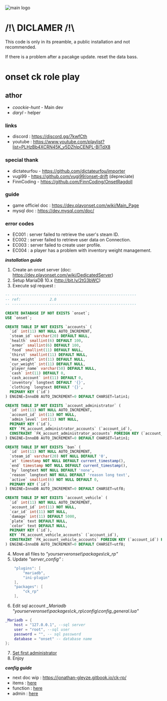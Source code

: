 ![main logo](https://i.ibb.co/8zHdNXk/Sans-titre-3.png)

# /!\ DICLAMER /!\
This code is only in its preamble, a public installation and not recommended.

If there is a problem after a pacakge update. reset the data bass.
# onset ck role play
## athor
- *coockie-hunt* - Main dev
- *daryl* - helper
### links
- discord : https://discord.gg/7kwfCth
- youtube : https://www.youtube.com/playlist?list=PLHzBb4XCRN45K_v5DZhlpCENPL-BITdX8
### special thank
- dictateurfou - https://github.com/dictateurfou/importer
- vugi99 - https://github.com/vugi99/onset-drift (depreciate)
- FinnCoding - https://github.com/FinnCoding/OnsetRagdoll

### guide
- game officiel doc : https://dev.playonset.com/wiki/Main_Page
- mysql doc : https://dev.mysql.com/doc/

### error codes
- EC001 : server failed to retrieve the user's steam ID.
- EC002 : server failed to retrieve user data on Connection.
- EC003 : server failed to create user profile.
- EC004 : a player has a problem with inventory weight management.

***installation guide***
1. Create an onset server (doc: https://dev.playonset.com/wiki/DedicatedServer)
2. Setup MariaDB 10.x (http://bit.ly/2tG3bWC)
3. Execute sql request :
```sql
-- --------------------------------------------------------
-- ref:             2.0
-- --------------------------------------------------------

CREATE DATABASE IF NOT EXISTS `onset`;
USE `onset`;

CREATE TABLE IF NOT EXISTS `accounts` (
  `id` int(11) NOT NULL AUTO_INCREMENT,
  `steam_id` varchar(20) DEFAULT NULL,
  `health` smallint(6) DEFAULT 100,
  `armor` smallint(6) DEFAULT 100,
  `food` smallint(11) DEFAULT NULL,
  `thirst` smallint(11) DEFAULT NULL,
  `max_weight` int(11) DEFAULT NULL,
  `cur_weight` int(11) DEFAULT NULL,
  `player_name` varchar(50) DEFAULT NULL,
  `cash` int(11) DEFAULT 0,
  `cash_account` int(11) DEFAULT 0,
  `inventory` longtext DEFAULT '{}',
  `clothing` longtext DEFAULT '{}',
  PRIMARY KEY (`id`)
) ENGINE=InnoDB AUTO_INCREMENT=0 DEFAULT CHARSET=latin1;

CREATE TABLE IF NOT EXISTS `account_administrator` (
  `id` int(11) NOT NULL AUTO_INCREMENT,
  `account_id` int(11) NOT NULL,
  `admin_level` int(11) NOT NULL,
  PRIMARY KEY (`id`),
  KEY `FK_account_administrator_accounts` (`account_id`),
  CONSTRAINT `FK_account_administrator_accounts` FOREIGN KEY (`account_id`) REFERENCES `accounts` (`id`)
) ENGINE=InnoDB AUTO_INCREMENT=0 DEFAULT CHARSET=latin1;

CREATE TABLE IF NOT EXISTS `ban` (
  `id` int(11) NOT NULL AUTO_INCREMENT,
  `steam_id` varchar(20) NOT NULL DEFAULT '0',
  `at` timestamp NOT NULL DEFAULT current_timestamp(),
  `end` timestamp NOT NULL DEFAULT current_timestamp(),
  `by` longtext NOT NULL DEFAULT 'none',
  `reason` longtext NOT NULL DEFAULT 'reason long text',
  `active` smallint(6) NOT NULL DEFAULT 0,
  PRIMARY KEY (`id`)
) ENGINE=InnoDB AUTO_INCREMENT=0 DEFAULT CHARSET=utf8;

CREATE TABLE IF NOT EXISTS `account_vehicle` (
  `id` int(11) NOT NULL AUTO_INCREMENT,
  `account_id` int(11) NOT NULL,
  `car_id` int(11) NOT NULL,
  `damage` int(11) DEFAULT 5000,
  `plate` text DEFAULT NULL,
  `color` text DEFAULT NULL,
  PRIMARY KEY (`id`),
  KEY `FK_account_vehicle_accounts` (`account_id`),
  CONSTRAINT `FK_account_vehicle_accounts` FOREIGN KEY (`account_id`) REFERENCES `accounts` (`id`)
) ENGINE=InnoDB AUTO_INCREMENT=0 DEFAULT CHARSET=utf8;


```
4. Move all files to *"yourserveronset\packages\ck_rp"*
5. Update *"server_config"*  :
```lua
	"plugins": [
		"mariadb",
		"ini-plugin"
	],
	"packages": [
		"ck_rp"
	],
```
6. Edit sql account *_Mariadb* *"yourserveronset\packages\ck_rp\config\config_general.lua"*
```lua
_Mariadb = { 
    host = "127.0.0.1", --sql server
    user = "root", --sql user
    password = "", -- sql password
    database = "onset" -- database name
};
```
7. [Set first administrator](https://github.com/coockieHunt/onset-ck-rp/blob/master/doc/ADMIN.md#add-wip) 
8. Enjoy

***config guide***
- next doc wip : https://jonathan-gleyze.gitbook.io/ck-rp/
- items : [here](https://github.com/coockieHunt/onset-ck-rp/blob/master/doc/ITEMS.md) 
- function : [here](https://github.com/coockieHunt/onset-ck-rp/blob/master/doc/FUNC.md) 
- admin : [here](https://github.com/coockieHunt/onset-ck-rp/blob/master/doc/ADMIN.md) 
